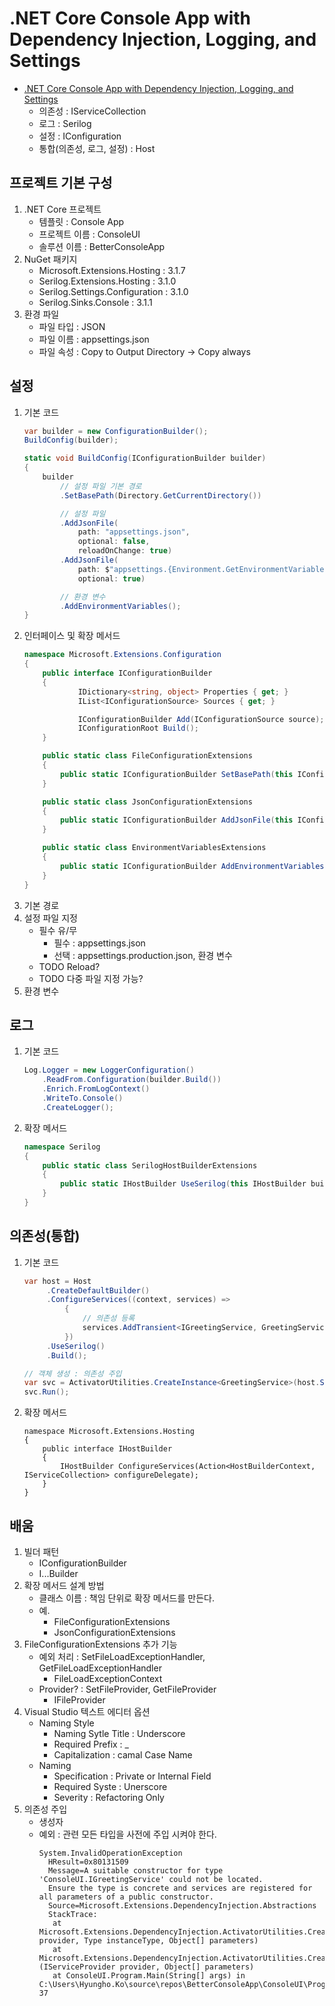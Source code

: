 ﻿# .NET Core Console App with Dependency Injection, Logging, and Settings

- [.NET Core Console App with Dependency Injection, Logging, and Settings](https://www.youtube.com/watch?v=GAOCe-2nXqc)
  - 의존성 : IServiceCollection
  - 로그 : Serilog
  - 설정 : IConfiguration
  - 통합(의존성, 로그, 설정) : Host

## 프로젝트 기본 구성
1. .NET Core 프로젝트 
   - 템플릿 : Console App
   - 프로젝트 이름 : ConsoleUI
   - 솔루션 이름 : BetterConsoleApp
1. NuGet 패키지
   - Microsoft.Extensions.Hosting : 3.1.7
   - Serilog.Extensions.Hosting : 3.1.0
   - Serilog.Settings.Configuration : 3.1.0
   - Serilog.Sinks.Console : 3.1.1
1. 환경 파일
   - 파일 타입 : JSON
   - 파일 이름 : appsettings.json
   - 파일 속성 : Copy to Output Directory -> Copy always

## 설정
1. 기본 코드
   ```cs
   var builder = new ConfigurationBuilder();
   BuildConfig(builder);
   
   static void BuildConfig(IConfigurationBuilder builder)
   {
       builder
           // 설정 파일 기본 경로
           .SetBasePath(Directory.GetCurrentDirectory())
   
           // 설정 파일
           .AddJsonFile(
               path: "appsettings.json",
               optional: false,
               reloadOnChange: true)
           .AddJsonFile(
               path: $"appsettings.{Environment.GetEnvironmentVariable("APP_ENVIRONMENT") ?? "production"}.json",
               optional: true)
   
           // 환경 변수
           .AddEnvironmentVariables();
   }
   ```
1. 인터페이스 및 확장 메서드
   ```cs
   namespace Microsoft.Extensions.Configuration
   {
       public interface IConfigurationBuilder
       {
               IDictionary<string, object> Properties { get; }
               IList<IConfigurationSource> Sources { get; }
   
               IConfigurationBuilder Add(IConfigurationSource source);
               IConfigurationRoot Build();
       }
   
       public static class FileConfigurationExtensions
       {
           public static IConfigurationBuilder SetBasePath(this IConfigurationBuilder builder, string basePath);
       }
   
       public static class JsonConfigurationExtensions
       {
           public static IConfigurationBuilder AddJsonFile(this IConfigurationBuilder builder, string path, bool optional, bool reloadOnChange);
       }
   
       public static class EnvironmentVariablesExtensions
       {
           public static IConfigurationBuilder AddEnvironmentVariables(this IConfigurationBuilder configurationBuilder);
       }
   }
   ```
1. 기본 경로
1. 설정 파일 지정
   - 필수 유/무
     - 필수 : appsettings.json
     - 선택 : appsettings.production.json, 환경 변수
   - TODO Reload?
   - TODO 다중 파일 지정 가능?
1. 환경 변수

## 로그
1. 기본 코드
   ```cs
   Log.Logger = new LoggerConfiguration()
       .ReadFrom.Configuration(builder.Build())
       .Enrich.FromLogContext()
       .WriteTo.Console()
       .CreateLogger();
   ```
1. 확장 메서드
   ```cs
   namespace Serilog
   {
       public static class SerilogHostBuilderExtensions
       {
           public static IHostBuilder UseSerilog(this IHostBuilder builder, ILogger logger = null, bool dispose = false, LoggerProviderCollection providers = null);
       }
   }
   ```

## 의존성(통합)
1. 기본 코드
   ```cs
   var host = Host
        .CreateDefaultBuilder()
        .ConfigureServices((context, services) =>
            {
                // 의존성 등록
                services.AddTransient<IGreetingService, GreetingService>(); 
            })
        .UseSerilog()
        .Build();

   // 객체 생성 : 의존성 주입
   var svc = ActivatorUtilities.CreateInstance<GreetingService>(host.Services);
   svc.Run();
   ```
1. 확장 메서드
   ```
   namespace Microsoft.Extensions.Hosting
   {
       public interface IHostBuilder
       {
           IHostBuilder ConfigureServices(Action<HostBuilderContext, IServiceCollection> configureDelegate);
       }
   }
   ```

## 배움
1. 빌더 패턴
   - IConfigurationBuilder
   - I...Builder
1. 확장 메서드 설계 방법
   - 클래스 이름 : 책임 단위로 확장 메서드를 만든다.
   - 예.
     - FileConfigurationExtensions
     - JsonConfigurationExtensions
1. FileConfigurationExtensions 추가 기능 
   - 예외 처리 : SetFileLoadExceptionHandler, GetFileLoadExceptionHandler
     - FileLoadExceptionContext
   - Provider? : SetFileProvider, GetFileProvider
     - IFileProvider
1. Visual Studio 텍스트 에디터 옵션
   - Naming Style 
     - Naming Sytle Title : Underscore
     - Required Prefix : _
     - Capitalization : camal Case Name
   - Naming
     - Specification : Private or Internal Field 
     - Required Syste : Unerscore
     - Severity : Refactoring Only
1. 의존성 주입
   - 생성자
   - 예외 : 관련 모든 타입을 사전에 주입 시켜야 한다.
     ```
     System.InvalidOperationException
       HResult=0x80131509
       Message=A suitable constructor for type 'ConsoleUI.IGreetingService' could not be located. 
       Ensure the type is concrete and services are registered for all parameters of a public constructor.
       Source=Microsoft.Extensions.DependencyInjection.Abstractions
       StackTrace:
        at Microsoft.Extensions.DependencyInjection.ActivatorUtilities.CreateInstance(IServiceProvider provider, Type instanceType, Object[] parameters)
        at Microsoft.Extensions.DependencyInjection.ActivatorUtilities.CreateInstance[T](IServiceProvider provider, Object[] parameters)
        at ConsoleUI.Program.Main(String[] args) in C:\Users\Hyungho.Ko\source\repos\BetterConsoleApp\ConsoleUI\Program.cs:line 37
     ```